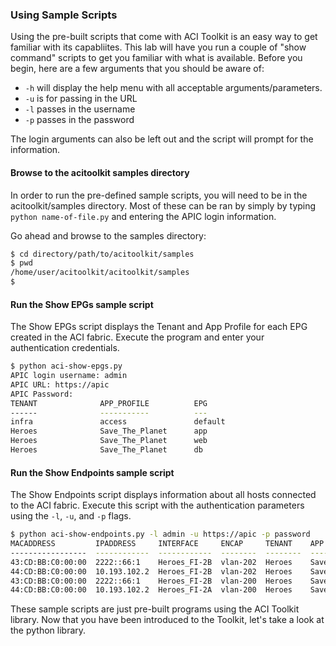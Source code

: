 ### Using Sample Scripts
Using the pre-built scripts that come with ACI Toolkit is an easy way to get familiar with its capabliites. This lab will have you run a couple of "show command" scripts to get you familiar with what is available. Before you begin, here are a few arguments that you should be aware of:

*  `-h` will display the help menu with all acceptable arguments/parameters.
*  `-u` is for passing in the URL
*  `-l` passes in the username
*  `-p` passes in the password

The login arguments can also be left out and the script will prompt for the information.

#### Browse to the acitoolkit samples directory
In order to run the pre-defined sample scripts, you will need to be in the acitoolkit/samples directory. Most of these can be ran by simply by typing `python name-of-file.py` and entering the APIC login information.

Go ahead and browse to the samples directory:
```bash
$ cd directory/path/to/acitoolkit/samples
$ pwd
/home/user/acitoolkit/acitoolkit/samples
$ 
```

#### Run the Show EPGs sample script
The Show EPGs script displays the Tenant and App Profile for each EPG created in the ACI fabric. Execute the program and enter your authentication credentials.
```bash
$ python aci-show-epgs.py
APIC login username: admin
APIC URL: https://apic
APIC Password: 
TENANT              APP_PROFILE          EPG            
------              -----------          ---            
infra               access               default        
Heroes              Save_The_Planet      app            
Heroes              Save_The_Planet      web            
Heroes              Save_The_Planet      db   
```

#### Run the Show Endpoints sample script
The Show Endpoints script displays information about all hosts connected to the ACI fabric. Execute this script with the authentication parameters using the `-l`, `-u`, and `-p` flags.
```bash
$ python aci-show-endpoints.py -l admin -u https://apic -p password
MACADDRESS         IPADDRESS     INTERFACE     ENCAP     TENANT    APP PROFILE      EPG
-----------------  ------------  ------------  --------  --------  ---------------  -----
43:CD:BB:C0:00:00  2222::66:1    Heroes_FI-2B  vlan-202  Heroes    Save_The_Planet  db
44:CD:BB:C0:00:00  10.193.102.2  Heroes_FI-2B  vlan-202  Heroes    Save_The_Planet  db
43:CD:BB:C0:00:00  2222::66:1    Heroes_FI-2B  vlan-200  Heroes    Save_The_Planet  web
44:CD:BB:C0:00:00  10.193.102.2  Heroes_FI-2A  vlan-200  Heroes    Save_The_Planet  web
```

These sample scripts are just pre-built programs using the ACI Toolkit library. Now that you have been introduced to the Toolkit, let's take a look at the python library.